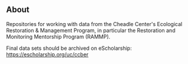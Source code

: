 ## About

Repositories for working with data from the Cheadle Center's Ecological Restoration & Management Program, in particular the Restoration and Monitoring Mentorship Program (RAMMP).

Final data sets should be archived on eScholarship: https://escholarship.org/uc/ccber


